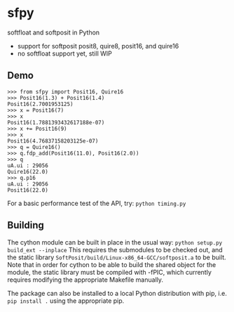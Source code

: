# sfpy
softfloat and softposit in Python
  * support for softposit posit8, quire8, posit16, and quire16
  * no softfloat support yet, still WIP
  
## Demo
```
>>> from sfpy import Posit16, Quire16
>>> Posit16(1.3) + Posit16(1.4)
Posit16(2.7001953125)
>>> x = Posit16(7)
>>> x
Posit16(1.7881393432617188e-07)
>>> x += Posit16(9)
>>> x
Posit16(4.76837158203125e-07)
>>> q = Quire16()
>>> q.fdp_add(Posit16(11.0), Posit16(2.0))
>>> q
uA.ui : 29056
Quire16(22.0)
>>> q.p16
uA.ui : 29056
Posit16(22.0)
```

For a basic performance test of the API, try: `python timing.py`

## Building
The cython module can be built in place in the usual way:
`python setup.py build_ext --inplace`
This requires the submodules to be checked out, and the static library `SoftPosit/build/Linux-x86_64-GCC/softposit.a` to be built. Note that in order for cython to be able to build the shared object for the module, the static library must be compiled with -fPIC, which currently requires modifying the appropriate Makefile manually.

The package can also be installed to a local Python distribution with pip, i.e. `pip install .` using the appropriate pip.
